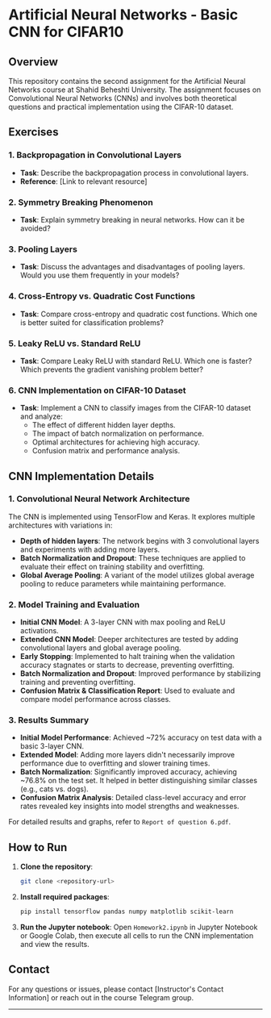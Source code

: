 # Artificial Neural Networks - Basic CNN for CIFAR10

## Overview
This repository contains the second assignment for the Artificial Neural Networks course at Shahid Beheshti University. The assignment focuses on Convolutional Neural Networks (CNNs) and involves both theoretical questions and practical implementation using the CIFAR-10 dataset.

## Exercises
### 1. Backpropagation in Convolutional Layers
- **Task**: Describe the backpropagation process in convolutional layers.
- **Reference**: [Link to relevant resource]

### 2. Symmetry Breaking Phenomenon
- **Task**: Explain symmetry breaking in neural networks. How can it be avoided?

### 3. Pooling Layers
- **Task**: Discuss the advantages and disadvantages of pooling layers. Would you use them frequently in your models?

### 4. Cross-Entropy vs. Quadratic Cost Functions
- **Task**: Compare cross-entropy and quadratic cost functions. Which one is better suited for classification problems?

### 5. Leaky ReLU vs. Standard ReLU
- **Task**: Compare Leaky ReLU with standard ReLU. Which one is faster? Which prevents the gradient vanishing problem better?

### 6. CNN Implementation on CIFAR-10 Dataset
- **Task**: Implement a CNN to classify images from the CIFAR-10 dataset and analyze:
  - The effect of different hidden layer depths.
  - The impact of batch normalization on performance.
  - Optimal architectures for achieving high accuracy.
  - Confusion matrix and performance analysis.

## CNN Implementation Details
### 1. Convolutional Neural Network Architecture
The CNN is implemented using TensorFlow and Keras. It explores multiple architectures with variations in:
- **Depth of hidden layers**: The network begins with 3 convolutional layers and experiments with adding more layers.
- **Batch Normalization and Dropout**: These techniques are applied to evaluate their effect on training stability and overfitting.
- **Global Average Pooling**: A variant of the model utilizes global average pooling to reduce parameters while maintaining performance.

### 2. Model Training and Evaluation
- **Initial CNN Model**: A 3-layer CNN with max pooling and ReLU activations. 
- **Extended CNN Model**: Deeper architectures are tested by adding convolutional layers and global average pooling.
- **Early Stopping**: Implemented to halt training when the validation accuracy stagnates or starts to decrease, preventing overfitting.
- **Batch Normalization and Dropout**: Improved performance by stabilizing training and preventing overfitting.
- **Confusion Matrix & Classification Report**: Used to evaluate and compare model performance across classes.

### 3. Results Summary
- **Initial Model Performance**: Achieved ~72% accuracy on test data with a basic 3-layer CNN.
- **Extended Model**: Adding more layers didn't necessarily improve performance due to overfitting and slower training times.
- **Batch Normalization**: Significantly improved accuracy, achieving ~76.8% on the test set. It helped in better distinguishing similar classes (e.g., cats vs. dogs).
- **Confusion Matrix Analysis**: Detailed class-level accuracy and error rates revealed key insights into model strengths and weaknesses.

For detailed results and graphs, refer to `Report of question 6.pdf`.

## How to Run
1. **Clone the repository**:
    ```bash
    git clone <repository-url>
    ```
2. **Install required packages**:
    ```bash
    pip install tensorflow pandas numpy matplotlib scikit-learn
    ```
3. **Run the Jupyter notebook**:
    Open `Homework2.ipynb` in Jupyter Notebook or Google Colab, then execute all cells to run the CNN implementation and view the results.

## Contact
For any questions or issues, please contact [Instructor's Contact Information] or reach out in the course Telegram group.

---
